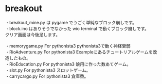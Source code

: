 # breakout
・breakout_mine.py は pygame でうごく単純なブロック崩しです。<br>
・block.ino はありそうでなかった wio terminal で動くブロック崩しです。<br>
クリア画面は今後足します。<br>
<br>
・memorygame.py For pythonista3 pythonista3で動く神経衰弱<br>
・RioAdventure.py For pythonista3 Exampleにあるチュートリアルゲームを改造したもの。<br>
・RioEducation.py For pythonista3 娘用に作った数あてゲーム。<br>
・slot.py For pythonista3 スロットゲーム。<br>
・carrycargo.py For pythonista3 倉庫番。